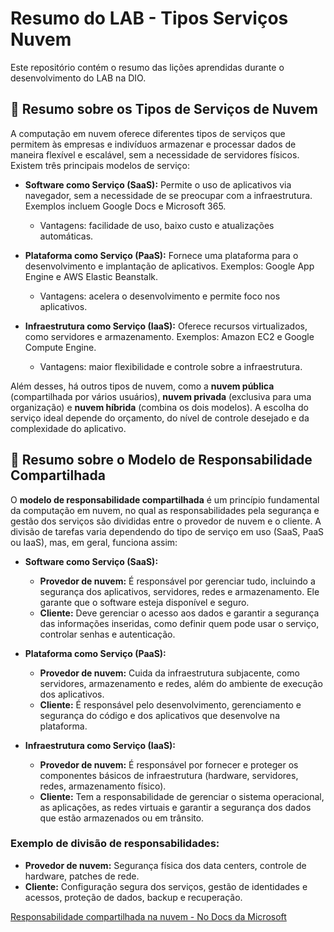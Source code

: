 # Resumo do LAB - Tipos Serviços Nuvem
Este repositório contém o resumo das lições aprendidas durante o desenvolvimento do LAB na DIO.

## 🚀 Resumo sobre os Tipos de Serviços de Nuvem

A computação em nuvem oferece diferentes tipos de serviços que permitem às empresas e indivíduos armazenar e processar dados de maneira flexível e escalável, sem a necessidade de servidores físicos. Existem três principais modelos de serviço:

- **Software como Serviço (SaaS):** Permite o uso de aplicativos via navegador, sem a necessidade de se preocupar com a infraestrutura. Exemplos incluem Google Docs e Microsoft 365.
  -  Vantagens: facilidade de uso, baixo custo e atualizações automáticas.
   
- **Plataforma como Serviço (PaaS):** Fornece uma plataforma para o desenvolvimento e implantação de aplicativos. Exemplos: Google App Engine e AWS Elastic Beanstalk.
  - Vantagens: acelera o desenvolvimento e permite foco nos aplicativos.
   
- **Infraestrutura como Serviço (IaaS):** Oferece recursos virtualizados, como servidores e armazenamento. Exemplos: Amazon EC2 e Google Compute Engine.
  - Vantagens: maior flexibilidade e controle sobre a infraestrutura.

Além desses, há outros tipos de nuvem, como a **nuvem pública** (compartilhada por vários usuários), **nuvem privada** (exclusiva para uma organização) e **nuvem híbrida** (combina os dois modelos). A escolha do serviço ideal depende do orçamento, do nível de controle desejado e da complexidade do aplicativo.

## 🚀 Resumo sobre o Modelo de Responsabilidade Compartilhada

O **modelo de responsabilidade compartilhada** é um princípio fundamental da computação em nuvem, no qual as responsabilidades pela segurança e gestão dos serviços são divididas entre o provedor de nuvem e o cliente. A divisão de tarefas varia dependendo do tipo de serviço em uso (SaaS, PaaS ou IaaS), mas, em geral, funciona assim:

- **Software como Serviço (SaaS):** 
   - **Provedor de nuvem:** É responsável por gerenciar tudo, incluindo a segurança dos aplicativos, servidores, redes e armazenamento. Ele garante que o software esteja disponível e seguro.
   - **Cliente:** Deve gerenciar o acesso aos dados e garantir a segurança das informações inseridas, como definir quem pode usar o serviço, controlar senhas e autenticação.

- **Plataforma como Serviço (PaaS):**
   - **Provedor de nuvem:** Cuida da infraestrutura subjacente, como servidores, armazenamento e redes, além do ambiente de execução dos aplicativos.
   - **Cliente:** É responsável pelo desenvolvimento, gerenciamento e segurança do código e dos aplicativos que desenvolve na plataforma.

- **Infraestrutura como Serviço (IaaS):**
   - **Provedor de nuvem:** É responsável por fornecer e proteger os componentes básicos de infraestrutura (hardware, servidores, redes, armazenamento físico).
   - **Cliente:** Tem a responsabilidade de gerenciar o sistema operacional, as aplicações, as redes virtuais e garantir a segurança dos dados que estão armazenados ou em trânsito.

### Exemplo de divisão de responsabilidades:
- **Provedor de nuvem:** Segurança física dos data centers, controle de hardware, patches de rede.
- **Cliente:** Configuração segura dos serviços, gestão de identidades e acessos, proteção de dados, backup e recuperação.

[Responsabilidade compartilhada na nuvem - No Docs da Microsoft](https://learn.microsoft.com/pt-br/azure/security/fundamentals/shared-responsibility#division-of-responsibility)
